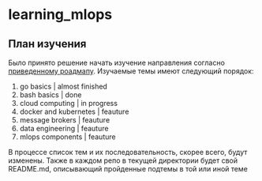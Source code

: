# learning_mlops


## План изучения

Было принято решение начать изучение направления согласно [приведенному роадмапу](https://roadmap.sh/mlops). Изучаемые темы имеют следующий порядок: 

1. go basics                | almost finished
2. bash basics              | done
3. cloud computing          | in progress
4. docker and kubernetes    | feauture
5. message brokers          | feauture
6. data engineering         | feauture
7. mlops components         | feauture

В процессе список тем и их последовательность, скорее всего, будут изменены. Также в каждом репо в текущей директории будет свой README.md, описывающий пройденные подтемы в той или иной теме
